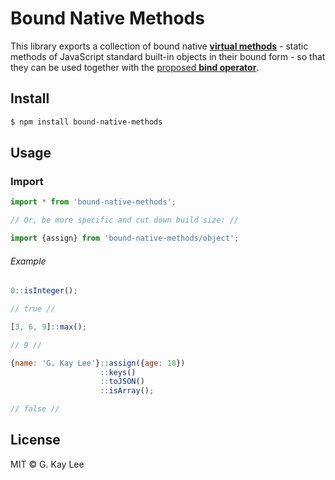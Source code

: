 Bound Native Methods
====================

This library exports a collection of bound native [**virtual methods**](http://babeljs.io/blog/2015/05/14/function-bind/#virtual-methods) - static methods of JavaScript standard built-in objects in their bound form - so that they can be used together with the [proposed **bind operator**](https://github.com/zenparsing/es-function-bind).

Install
-------

```bash
$ npm install bound-native-methods
```

Usage
-----

### Import

```javascript
import * from 'bound-native-methods';

// Or, be more specific and cut down build size: //

import {assign} from 'bound-native-methods/object';
```

###### Example

```javascript
0::isInteger();

// true //
```

```javascript
[3, 6, 9]::max();

// 9 //
```

```javascript
{name: 'G. Kay Lee'}::assign({age: 18})
                    ::keys()
                    ::toJSON()
                    ::isArray();

// false //
```

License
-------

MIT © G. Kay Lee
